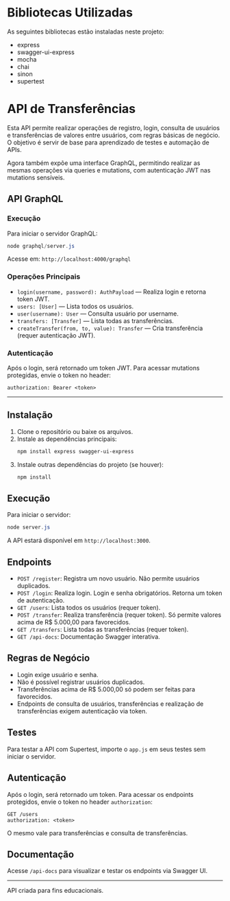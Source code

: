 # Bibliotecas Utilizadas

As seguintes bibliotecas estão instaladas neste projeto:

- express
- swagger-ui-express
- mocha
- chai
- sinon
- supertest


# API de Transferências

Esta API permite realizar operações de registro, login, consulta de usuários e transferências de valores entre usuários, com regras básicas de negócio. O objetivo é servir de base para aprendizado de testes e automação de APIs.

Agora também expõe uma interface GraphQL, permitindo realizar as mesmas operações via queries e mutations, com autenticação JWT nas mutations sensíveis.

## API GraphQL

### Execução

Para iniciar o servidor GraphQL:
```powershell
node graphql/server.js
```
Acesse em: `http://localhost:4000/graphql`

### Operações Principais

- `login(username, password): AuthPayload` — Realiza login e retorna token JWT.
- `users: [User]` — Lista todos os usuários.
- `user(username): User` — Consulta usuário por username.
- `transfers: [Transfer]` — Lista todas as transferências.
- `createTransfer(from, to, value): Transfer` — Cria transferência (requer autenticação JWT).

### Autenticação

Após o login, será retornado um token JWT. Para acessar mutations protegidas, envie o token no header:
```
authorization: Bearer <token>
```

---

## Instalação

1. Clone o repositório ou baixe os arquivos.
2. Instale as dependências principais:
   ```powershell
   npm install express swagger-ui-express
   ```
3. Instale outras dependências do projeto (se houver):
   ```powershell
   npm install
   ```

## Execução

Para iniciar o servidor:
```powershell
node server.js
```
A API estará disponível em `http://localhost:3000`.

## Endpoints

* `POST /register`: Registra um novo usuário. Não permite usuários duplicados.
* `POST /login`: Realiza login. Login e senha obrigatórios. Retorna um token de autenticação.
* `GET /users`: Lista todos os usuários (requer token).
* `POST /transfer`: Realiza transferência (requer token). Só permite valores acima de R$ 5.000,00 para favorecidos.
* `GET /transfers`: Lista todas as transferências (requer token).
* `GET /api-docs`: Documentação Swagger interativa.

## Regras de Negócio

* Login exige usuário e senha.
* Não é possível registrar usuários duplicados.
* Transferências acima de R$ 5.000,00 só podem ser feitas para favorecidos.
* Endpoints de consulta de usuários, transferências e realização de transferências exigem autenticação via token.

## Testes

Para testar a API com Supertest, importe o `app.js` em seus testes sem iniciar o servidor.

## Autenticação

Após o login, será retornado um token. Para acessar os endpoints protegidos, envie o token no header `authorization`:

```http
GET /users
authorization: <token>
```

O mesmo vale para transferências e consulta de transferências.

## Documentação

Acesse `/api-docs` para visualizar e testar os endpoints via Swagger UI.

---

API criada para fins educacionais.
